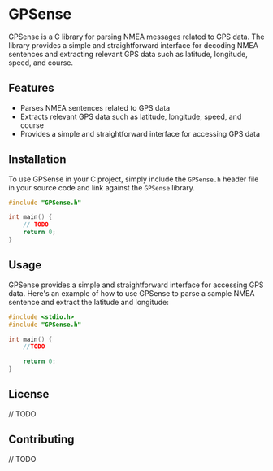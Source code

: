 

# GPSense

GPSense is a C library for parsing NMEA messages related to GPS data. The library provides a simple and straightforward interface for decoding NMEA sentences and extracting relevant GPS data such as latitude, longitude, speed, and course.

## Features

- Parses NMEA sentences related to GPS data
- Extracts relevant GPS data such as latitude, longitude, speed, and course
- Provides a simple and straightforward interface for accessing GPS data

## Installation

To use GPSense in your C project, simply include the `GPSense.h` header file in your source code and link against the `GPSense` library.

```c
#include "GPSense.h"

int main() {
    // TODO
    return 0;
}
```

## Usage

GPSense provides a simple and straightforward interface for accessing GPS data. Here's an example of how to use GPSense to parse a sample NMEA sentence and extract the latitude and longitude:

```c
#include <stdio.h>
#include "GPSense.h"

int main() {
    //TODO

    return 0;
}
```

## License

// TODO

## Contributing

// TODO